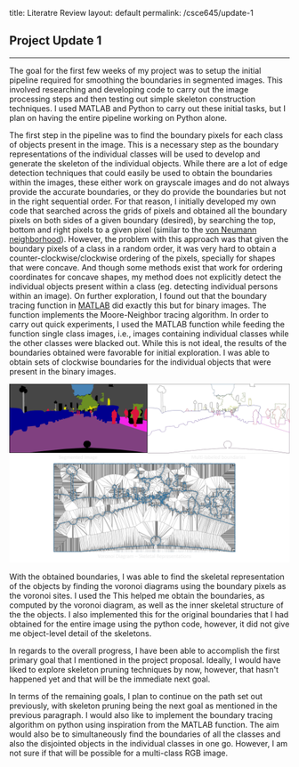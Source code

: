 title: Literatre Review
layout: default
permalink: /csce645/update-1

## Project Update 1
---
The goal for the first few weeks of my project was to setup the initial pipeline required for smoothing the boundaries in segmented images. This involved researching and developing code to carry out the image processing steps and then testing out simple skeleton construction techniques. I used MATLAB and Python to carry out these initial tasks, but I plan on having the entire pipeline working on Python alone. 

The first step in the pipeline was to find the boundary pixels for each class of objects present in the image. This is a necessary step as the boundary representations of the individual classes will be used to develop and generate the skeleton of the individual objects. While there are a lot of edge detection techniques that could easily be used to obtain the boundaries within the images, these either work on grayscale images and do not always provide the accurate boundaries, or they do provide the boundaries but not in the right sequential order. For that reason, I initially developed my own code that searched across the grids of pixels and obtained all the boundary pixels on both sides of a given boundary (desired), by searching the top, bottom and right pixels to a given pixel (similar to the [von Neumann neighborhood](https://en.wikipedia.org/wiki/Von_Neumann_neighborhood)). However, the problem with this approach was that given the boundary pixels of a class in a random order, it was very hard to obtain a counter-clockwise/clockwise ordering of the pixels, specially for shapes that were concave. And though some methods exist that work for ordering coordinates for concave shapes, my method does not explicitly detect the individual objects present within a class (eg. detecting individual persons within an image). On further exploration, I found out that the boundary tracing function in [MATLAB](https://www.mathworks.com/help/images/ref/bwboundaries.html) did exactly this but for binary images. The function implements the Moore-Neighbor tracing algorithm. In order to carry out quick experiments, I used the MATLAB function while feeding the function single class images, i.e., images containing individual classes while the other classes were blacked out. While this is not ideal, the results of the boundaries obtained were favorable for initial exploration. I was able to obtain sets of clockwise boundaries for the individual objects that were present in the binary images. 

![Update01_00](/assets/images/update01_00.png)

With the obtained boundaries, I was able to find the skeletal representation of the objects by finding the voronoi diagrams using the boundary pixels as the voronoi sites. I used the This helped me obtain the boundaries, as computed by the voronoi diagram, as well as the inner skeletal structure of the the objects. I also implemented this for the original boundaries that I had obtained for the entire image using the python code, however, it did not give me object-level detail of the skeletons. 

In regards to the overall progress, I have been able to accomplish the first primary goal that I mentioned in the project proposal. Ideally, I would have liked to explore skeleton pruning techniques by now, however, that hasn't happened yet and that will be the immediate next goal. 

In terms of the remaining goals, I plan to continue on the path set out previously, with skeleton pruning being the next goal as mentioned in the previous paragraph. I would also like to implement the boundary tracing algorithm on python using inspiration from the MATLAB function. The aim would also be to simultaneously find the boundaries of all the classes and also the disjointed objects in the individual classes in one go. However, I am not sure if that will be possible for a multi-class RGB image.


